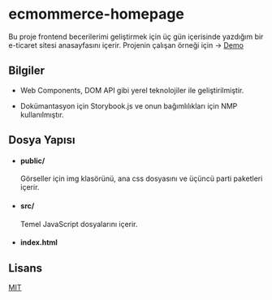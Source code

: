 # ecmommerce-homepage

Bu proje frontend becerilerimi geliştirmek için üç gün içerisinde yazdığım bir e-ticaret sitesi anasayfasını içerir. Projenin çalışan örneği için -> [Demo](https://dogan-ay.github.io/ecommerce-homepage/)


## Bilgiler

* Web Components, DOM API gibi yerel teknolojiler ile geliştirilmiştir.

* Dokümantasyon için Storybook.js ve onun bağımlılıkları için NMP kullanılmıştır.


## Dosya Yapısı

* #### public/ 
  Görseller için img klasörünü, ana css dosyasını ve üçüncü parti paketleri içerir.
* #### src/
  Temel JavaScript dosyalarını içerir.  
* #### index.html


## Lisans
[MIT](https://choosealicense.com/licenses/mit/)
